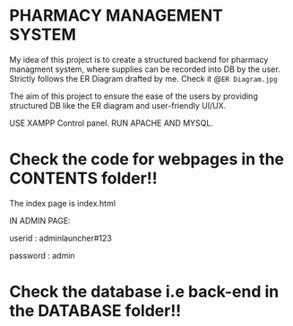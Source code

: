 # PHARMACY MANAGEMENT SYSTEM

My idea of this project is to create a structured backend for pharmacy managment system, where supplies can be recorded into DB by the user. 
Strictly follows the ER Diagram drafted by me. Check it @`ER Diagram.jpg`

The aim of this project to ensure the ease of the users by providing structured DB like the ER diagram and user-friendly UI/UX.

USE XAMPP Control panel.
RUN APACHE AND MYSQL.

# Check the code for webpages in the CONTENTS folder!!
The index page is index.html

IN ADMIN PAGE:

userid    :  adminlauncher#123

password  :  admin

# Check the database i.e back-end in the DATABASE folder!!

